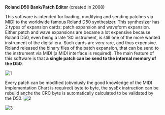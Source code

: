 **Roland D50 Bank/Patch Editor** (created in 2008)

This software is intended for loading, modifying and sending patches via MIDI to the worldwide famous Roland D50 synthesizer.
This synthesizer has 2 types of expansion cards: patch expansion and waveform expansion. Either patch and wave expansions are became a lot expensive because Roland D50, even being a late '80 instrument, is still one of the more wanted instrument of the digital era.
Such cards are very rare, and thus expensive. Roland released the binary files of the patch expansion, that can be send to the instrument via MIDI (a MIDI interface is required).
The main feature of this software is that **a single patch can be send to the internal memory of the D50**.

![1](https://user-images.githubusercontent.com/9513576/121788845-2be58e80-cbd1-11eb-8dd1-1ed4f2ab2198.JPG)

Every patch can be modified (obvoiusly the good knowledge of the MIDI Implementation Chart is required) byte to byte, the sysEx instruction can be rebuild anche the CRC byte is automatically calculated to be validated by the D50.
![2](https://user-images.githubusercontent.com/9513576/121788848-3011ac00-cbd1-11eb-8b0d-0a731bea79eb.JPG)

![3](https://user-images.githubusercontent.com/9513576/121788849-330c9c80-cbd1-11eb-81f7-9e7f4eeda36b.JPG)
